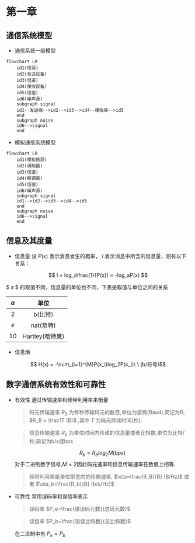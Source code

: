# 第一章

## 通信系统模型

- 通信系统一般模型

```mermaid
flowchart LR
    id1(信源)
    id2(发送设备)
    id3(信道)
    id4(接收设备)
    id5(信宿)
    id6(噪声源)
    subgraph signal
    id1--发送端-->id2-->id3-->id4--接收端-->id5
    end
    subgraph noise
    id6-->signal
    end
```

- 模拟通信系统模型

```mermaid
flowchart LR
    id1(模拟信源)
    id2(调制器)
    id3(信道)
    id4(解调器)
    id5(信宿)
    id6(噪声源)
    subgraph signal
    id1-->id2-->id3-->id4-->id5
    end
    subgraph noise
    id6-->signal
    end
```

## 信息及其度量

- 信息量
设 $P(x)$ 表示消息发生的概率， $I$ 表示消息中所含的信息量，则有以下关系：

$$ I = log_a\frac{1}{P(x)} = -log_aP(x) $$

$ a $ 的取值不同，信息量的单位也不同，下表是取值与单位之间的关系

|  $a$  | 单位 |
| :---: | :-------: |
|   2   | b(比特) |
|  $e$  | nat(奈特) |
|  10   | Hartley(哈特莱) |

- 信息熵

$$ H(x) = -\sum_{i=1}^{M}P(x_i)log_2P(x_i)\ \ (b/符号)$$

## 数字通信系统有效性和可靠性

- 有效性
  通过传输速率和频带利用率来衡量
  > 码元传输速率 $R_B$ 为每秒传输码元的数目,单位为波特(Baud),简记为B, $R_B = \frac1T (B)$ ,其中 $T$ 为码元持续时间(秒).

  > 信息传输速率 $R_b$ 为单位时间内传递的信息量或者比特数,单位为比特/秒,简记为b/s或bps

  $$R_b=R_Blog_2M (bps) $$
  对于二进制数字信号,$M=2$因此码元速率和信息传输速率在数值上相等.

  > 频带利用率是单位带宽内的传输速率, $\eta=\frac{R_B}{B} (B/Hz)$ 或者 $\eta_b=\frac{R_b}{B} (b/s/Hz)$ 
  
- 可靠性
  常用误码率和误信率表示
  > 误码率 $P_e=\frac{错误码元数}{总码元数}$ 

  > 误信率 $P_b=\frac{错误比特数}{总比特数}$ 
  
  在二进制中有 $P_e=P_b$ 
